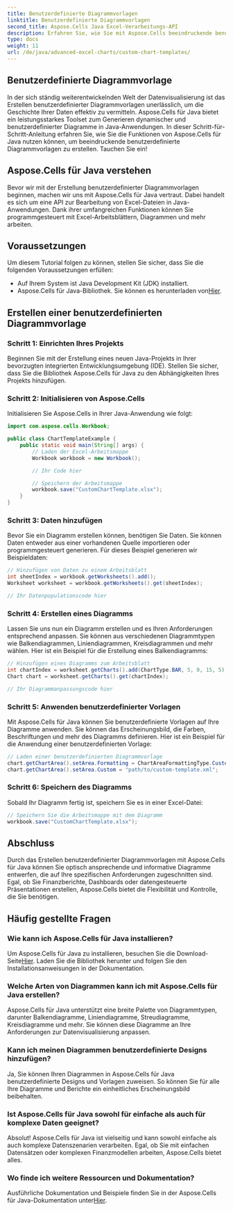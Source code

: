 ```yaml
---
title: Benutzerdefinierte Diagrammvorlagen
linktitle: Benutzerdefinierte Diagrammvorlagen
second_title: Aspose.Cells Java Excel-Verarbeitungs-API
description: Erfahren Sie, wie Sie mit Aspose.Cells beeindruckende benutzerdefinierte Diagrammvorlagen in Java erstellen. Diese Schritt-für-Schritt-Anleitung deckt alles ab, was Sie für die dynamische Datenvisualisierung benötigen.
type: docs
weight: 11
url: /de/java/advanced-excel-charts/custom-chart-templates/
---
```


## Benutzerdefinierte Diagrammvorlage

In der sich ständig weiterentwickelnden Welt der Datenvisualisierung ist das Erstellen benutzerdefinierter Diagrammvorlagen unerlässlich, um die Geschichte Ihrer Daten effektiv zu vermitteln. Aspose.Cells für Java bietet ein leistungsstarkes Toolset zum Generieren dynamischer und benutzerdefinierter Diagramme in Java-Anwendungen. In dieser Schritt-für-Schritt-Anleitung erfahren Sie, wie Sie die Funktionen von Aspose.Cells für Java nutzen können, um beeindruckende benutzerdefinierte Diagrammvorlagen zu erstellen. Tauchen Sie ein!

## Aspose.Cells für Java verstehen

Bevor wir mit der Erstellung benutzerdefinierter Diagrammvorlagen beginnen, machen wir uns mit Aspose.Cells für Java vertraut. Dabei handelt es sich um eine API zur Bearbeitung von Excel-Dateien in Java-Anwendungen. Dank ihrer umfangreichen Funktionen können Sie programmgesteuert mit Excel-Arbeitsblättern, Diagrammen und mehr arbeiten.

## Voraussetzungen

Um diesem Tutorial folgen zu können, stellen Sie sicher, dass Sie die folgenden Voraussetzungen erfüllen:

- Auf Ihrem System ist Java Development Kit (JDK) installiert.
-  Aspose.Cells für Java-Bibliothek. Sie können es herunterladen von[Hier](https://releases.aspose.com/cells/java/).

## Erstellen einer benutzerdefinierten Diagrammvorlage

### Schritt 1: Einrichten Ihres Projekts

Beginnen Sie mit der Erstellung eines neuen Java-Projekts in Ihrer bevorzugten integrierten Entwicklungsumgebung (IDE). Stellen Sie sicher, dass Sie die Bibliothek Aspose.Cells für Java zu den Abhängigkeiten Ihres Projekts hinzufügen.

### Schritt 2: Initialisieren von Aspose.Cells

Initialisieren Sie Aspose.Cells in Ihrer Java-Anwendung wie folgt:

```java
import com.aspose.cells.Workbook;

public class ChartTemplateExample {
    public static void main(String[] args) {
        // Laden der Excel-Arbeitsmappe
        Workbook workbook = new Workbook();

        // Ihr Code hier

        // Speichern der Arbeitsmappe
        workbook.save("CustomChartTemplate.xlsx");
    }
}
```

### Schritt 3: Daten hinzufügen

Bevor Sie ein Diagramm erstellen können, benötigen Sie Daten. Sie können Daten entweder aus einer vorhandenen Quelle importieren oder programmgesteuert generieren. Für dieses Beispiel generieren wir Beispieldaten:

```java
// Hinzufügen von Daten zu einem Arbeitsblatt
int sheetIndex = workbook.getWorksheets().add();
Worksheet worksheet = workbook.getWorksheets().get(sheetIndex);

// Ihr Datenpopulationscode hier
```

### Schritt 4: Erstellen eines Diagramms

Lassen Sie uns nun ein Diagramm erstellen und es Ihren Anforderungen entsprechend anpassen. Sie können aus verschiedenen Diagrammtypen wie Balkendiagrammen, Liniendiagrammen, Kreisdiagrammen und mehr wählen. Hier ist ein Beispiel für die Erstellung eines Balkendiagramms:

```java
// Hinzufügen eines Diagramms zum Arbeitsblatt
int chartIndex = worksheet.getCharts().add(ChartType.BAR, 5, 0, 15, 5);
Chart chart = worksheet.getCharts().get(chartIndex);

// Ihr Diagrammanpassungscode hier
```

### Schritt 5: Anwenden benutzerdefinierter Vorlagen

Mit Aspose.Cells für Java können Sie benutzerdefinierte Vorlagen auf Ihre Diagramme anwenden. Sie können das Erscheinungsbild, die Farben, Beschriftungen und mehr des Diagramms definieren. Hier ist ein Beispiel für die Anwendung einer benutzerdefinierten Vorlage:

```java
// Laden einer benutzerdefinierten Diagrammvorlage
chart.getChartArea().setArea.Formatting = ChartAreaFormattingType.Custom;
chart.getChartArea().setArea.Custom = "path/to/custom-template.xml";
```

### Schritt 6: Speichern des Diagramms

Sobald Ihr Diagramm fertig ist, speichern Sie es in einer Excel-Datei:

```java
// Speichern Sie die Arbeitsmappe mit dem Diagramm
workbook.save("CustomChartTemplate.xlsx");
```

## Abschluss

Durch das Erstellen benutzerdefinierter Diagrammvorlagen mit Aspose.Cells für Java können Sie optisch ansprechende und informative Diagramme entwerfen, die auf Ihre spezifischen Anforderungen zugeschnitten sind. Egal, ob Sie Finanzberichte, Dashboards oder datengesteuerte Präsentationen erstellen, Aspose.Cells bietet die Flexibilität und Kontrolle, die Sie benötigen.

## Häufig gestellte Fragen

### Wie kann ich Aspose.Cells für Java installieren?

 Um Aspose.Cells für Java zu installieren, besuchen Sie die Download-Seite[Hier](https://releases.aspose.com/cells/java/). Laden Sie die Bibliothek herunter und folgen Sie den Installationsanweisungen in der Dokumentation.

### Welche Arten von Diagrammen kann ich mit Aspose.Cells für Java erstellen?

Aspose.Cells für Java unterstützt eine breite Palette von Diagrammtypen, darunter Balkendiagramme, Liniendiagramme, Streudiagramme, Kreisdiagramme und mehr. Sie können diese Diagramme an Ihre Anforderungen zur Datenvisualisierung anpassen.

### Kann ich meinen Diagrammen benutzerdefinierte Designs hinzufügen?

Ja, Sie können Ihren Diagrammen in Aspose.Cells für Java benutzerdefinierte Designs und Vorlagen zuweisen. So können Sie für alle Ihre Diagramme und Berichte ein einheitliches Erscheinungsbild beibehalten.

### Ist Aspose.Cells für Java sowohl für einfache als auch für komplexe Daten geeignet?

Absolut! Aspose.Cells für Java ist vielseitig und kann sowohl einfache als auch komplexe Datenszenarien verarbeiten. Egal, ob Sie mit einfachen Datensätzen oder komplexen Finanzmodellen arbeiten, Aspose.Cells bietet alles.

### Wo finde ich weitere Ressourcen und Dokumentation?

 Ausführliche Dokumentation und Beispiele finden Sie in der Aspose.Cells für Java-Dokumentation unter[Hier](https://reference.aspose.com/cells/java/).